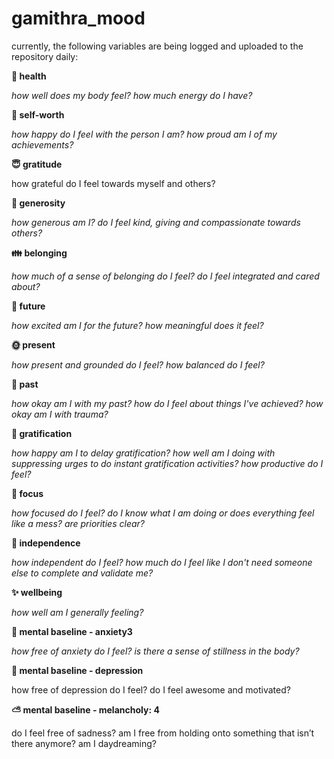 # gamithra_mood
currently, the following variables are being logged and uploaded to the repository daily:

**🔋 health**

*how well does my body feel? how much energy do I have?*


**🥇 self-worth**

*how happy do I feel with the person I am? how proud am I of my achievements?*


**😇 gratitude**

how grateful do I feel towards myself and others?


**💝 generosity**

*how generous am I? do I feel kind, giving and compassionate towards others?*


**👪 belonging**

*how much of a sense of belonging do I feel? do I feel integrated and cared about?*


**🙂 future**

*how excited am I for the future? how meaningful does it feel?*


**🌞 present**

*how present and grounded do I feel? how balanced do I feel?*


**🎥 past**

*how okay am I with my past? how do I feel about things I've achieved? how okay am I with trauma?*


**🧪 gratification**

*how happy am I to delay gratification? how well am I doing with suppressing urges to do instant gratification activities? how 
productive do I feel?*


**📌 focus**

*how focused do I feel? do I know what I am doing or does everything feel like a mess? are priorities clear?*


**🥰 independence**

*how independent do I feel? how much do I feel like I don't need someone else to complete and validate me?*


**✨ wellbeing**

*how well am I generally feeling?*


**🍃 mental baseline - anxiety3**

*how free of anxiety do I feel? is there a sense of stillness in the body?*


**🌻 mental baseline - depression**

how free of depression do I feel? do I feel awesome and motivated?


**⛅ mental baseline - melancholy: 4**

do I feel free of sadness? am I free from holding onto something that isn’t there anymore? am I daydreaming?


